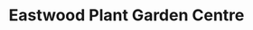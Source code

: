 ---
title: "Eastwood Plant Garden Centre"
url: /bristol/eastwood-plant-garden-centre/
shop: garden centre
---
